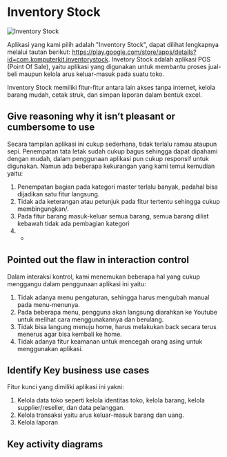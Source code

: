 # Inventory Stock #

![Inventory Stock](https://user-images.githubusercontent.com/62864891/95787291-6aa20c80-0d03-11eb-8e57-dee6052a173b.png)

Aplikasi yang kami pilih adalah "Inventory Stock", dapat dilihat lengkapnya melalui tautan berikut: https://play.google.com/store/apps/details?id=com.komputerkit.inventorystock. Invetory Stock adalah aplikasi POS (Point Of Sale), yaitu aplikasi yang digunakan untuk membantu proses jual-beli maupun kelola arus keluar-masuk pada suatu toko.

Inventory Stock memiliki fitur-fitur antara lain akses tanpa internet, kelola barang mudah, cetak struk, dan simpan laporan dalam bentuk excel.

## Give reasoning why it isn’t pleasant or cumbersome to use

Secara tampilan aplikasi ini cukup sederhana, tidak terlalu ramau ataupun sepi. Penempatan tata letak sudah cukup bagus sehingga dapat dipahami dengan mudah, dalam penggunaan aplikasi pun cukup responsif untuk digunakan. Namun ada beberapa kekurangan yang kami temui kemudian yaitu:

1. Penempatan bagian pada kategori master terlalu banyak, padahal bisa dijadikan satu fitur langsung.
2. Tidak ada keterangan atau petunjuk pada fitur tertentu sehingga cukup membingungkan/.
3. Pada fitur barang masuk-keluar semua barang, semua barang dilist kebawah tidak ada pembagian kategori
4. -


## Pointed out the flaw in interaction control

Dalam interaksi kontrol, kami menemukan beberapa hal yang cukup menggangu dalam penggunaan aplikasi ini yaitu:

1. Tidak adanya menu pengaturan, sehingga harus mengubah manual pada menu-menunya.
2. Pada beberapa menu, pengguna akan langsung diarahkan ke Youtube untuk melihat cara menggunakannya dan berulang.
3. Tidak bisa langung menuju home, harus melakukan back secara terus menerus agar bisa kembali ke home.
4. Tidak adanya fitur keamanan untuk mencegah orang asing untuk menggunakan aplikasi.


## Identify Key business use cases

Fitur kunci yang dimiliki aplikasi ini yakni:

1. Kelola data toko seperti kelola identitas toko, kelola barang, kelola supplier/reseller, dan data pelanggan.
2. Kelola transaksi yaitu arus keluar-masuk barang dan uang.
3. Kelola laporan 

## Key activity diagrams

